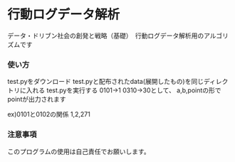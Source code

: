 # 行動ログデータ解析
データ・ドリブン社会の創発と戦略（基礎）　行動ログデータ解析用のアルゴリズムです

### 使い方
test.pyをダウンロード
test.pyと配布されたdata(展開したもの)を同じディレクトリに入れる
test.pyを実行する
0101→1
0310→30として、
a,b,pointの形でpointが出力されます

ex)0101と0102の関係
1,2,271

### 注意事項
このプログラムの使用は自己責任でお願いします。
